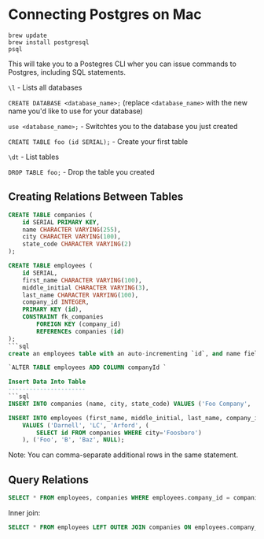 Connecting Postgres on Mac
==========================
```
brew update
brew install postgresql
psql
```
This will take you to a Postegres CLI wher you can issue commands to Postgres, including SQL
statements.

`\l` - Lists all databases

`CREATE DATABASE <database_name>;` (replace `<database_name>` with the new name you'd like to use
for your database)

`use <database_name>;` - Switchtes you to the database you just created

`CREATE TABLE foo (id SERIAL);` - Create your first table

`\dt` - List tables

`DROP TABLE foo;` - Drop the table you created

Creating Relations Between Tables
---------------------------------

```sql
CREATE TABLE companies (
    id SERIAL PRIMARY KEY,
    name CHARACTER VARYING(255),
    city CHARACTER VARYING(100),
    state_code CHARACTER VARYING(2)
);
```

```sql
CREATE TABLE employees (
    id SERIAL, 
    first_name CHARACTER VARYING(100), 
    middle_initial CHARACTER VARYING(3), 
    last_name CHARACTER VARYING(100),
    company_id INTEGER,
    PRIMARY KEY (id),
    CONSTRAINT fk_companies
        FOREIGN KEY (company_id)
        REFERENCEs companies (id)
);
```sql
create an employees table with an auto-incrementing `id`, and name fields

`ALTER TABLE employees ADD COLUMN companyId `

Insert Data Into Table
----------------------
```sql
INSERT INTO companies (name, city, state_code) VALUES ('Foo Company', 'Foosboro', 'FL');
```

```sql
INSERT INTO employees (first_name, middle_initial, last_name, company_id) 
    VALUES ('Darnell', 'LC', 'Arford', (
        SELECT id FROM companies WHERE city='Foosboro')
    ), ('Foo', 'B', 'Baz', NULL);
```
Note: You can comma-separate additional rows in the same statement.

Query Relations
---------------

```sql
SELECT * FROM employees, companies WHERE employees.company_id = companies.id;
```

Inner join:
```sql
SELECT * FROM employees LEFT OUTER JOIN companies ON employees.company_id = companies.id;
```

